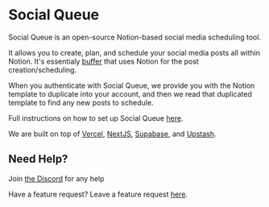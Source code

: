 # Social Queue

Social Queue is an open-source Notion-based social media scheduling tool.

It allows you to create, plan, and schedule your social media posts all within Notion. It's essentialy [buffer]([url](https://buffer.com/)) that uses Notion for the post creation/scheduling.

When you authenticate with Social Queue, we provide you with the Notion template to duplicate into your account, and then we read that duplicated template to find any new posts to schedule.

Full instructions on how to set up Social Queue [here]([url](https://luxurious-flat-431.notion.site/How-to-set-up-SocialQueue-5da1f877dcdc4840b4737c3df44a75e4)).

We are built on top of [Vercel]([url](https://youraveragetechbro.canny.io/social-queue)), [NextJS]([url](https://nextjs.org)), [Supabase]([url](https://supabase.com/)), and [Upstash]([url](https://upstash.com/)).

## Need Help?

Join [the Discord](https://discord.gg/urndgj94Gw) for any help

Have a feature request? Leave a feature request [here]([url](https://youraveragetechbro.canny.io/social-queue)).

